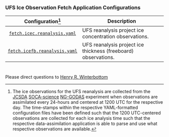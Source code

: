 ### UFS Ice Observation Fetch Application Configurations

<div align="center">

| Configuration[^1] | Description |
| :-------------: | :-------------: |
| [`fetch.icec.reanalysis.yaml`](fetch.icec.reanalysis.yaml) | <div align="left">UFS reanalysis project ice concentration observations. </div>|
| [`fetch.icefb.reanalysis.yaml`](fetch.icefb.reanalysis.yaml) | <div align="left">UFS reanalysis project ice thickness (freeboard) observations. </div>|

</div>

[^1]: The ice observations for the UFS reanalysis are collected from the [JCSDA](https://www.jcsda.org/) [SOCA-science](https://github.com/jcsda-internal/soca-science) [NG-GODAS](https://tinyurl.com/SOCA-NGGODAS) experiment when observations are assimilated every 24-hours and centered at 1200 UTC for the respective day. The time-stamps within the respective YAML-formatted configuration files have been defined such that the 1200 UTC-centered observations are collected for each ice analysis time such that the respective data-assimilation application is able to parse and use what respective observations are available.

#

Please direct questions to [Henry
R. Winterbottom](mailto:henry.winterbottom@noaa.gov?subject=[UFS-Applications])